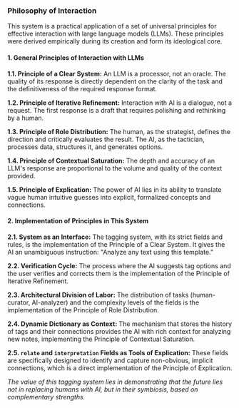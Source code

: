 ### Philosophy of Interaction

This system is a practical application of a set of universal principles for effective interaction with large language models (LLMs). These principles were derived empirically during its creation and form its ideological core.

#### 1. General Principles of Interaction with LLMs

**1.1. Principle of a Clear System:** An LLM is a processor, not an oracle. The quality of its response is directly dependent on the clarity of the task and the definitiveness of the required response format.

**1.2. Principle of Iterative Refinement:** Interaction with AI is a dialogue, not a request. The first response is a draft that requires polishing and rethinking by a human.

**1.3. Principle of Role Distribution:** The human, as the strategist, defines the direction and critically evaluates the result. The AI, as the tactician, processes data, structures it, and generates options.

**1.4. Principle of Contextual Saturation:** The depth and accuracy of an LLM's response are proportional to the volume and quality of the context provided.

**1.5. Principle of Explication:** The power of AI lies in its ability to translate vague human intuitive guesses into explicit, formalized concepts and connections.

#### 2. Implementation of Principles in This System

**2.1. System as an Interface:** The tagging system, with its strict fields and rules, is the implementation of the Principle of a Clear System. It gives the AI an unambiguous instruction: "Analyze any text using this template."

**2.2. Verification Cycle:** The process where the AI suggests tag options and the user verifies and corrects them is the implementation of the Principle of Iterative Refinement.

**2.3. Architectural Division of Labor:** The distribution of tasks (human-curator, AI-analyzer) and the complexity levels of the fields is the implementation of the Principle of Role Distribution.

**2.4. Dynamic Dictionary as Context:** The mechanism that stores the history of tags and their connections provides the AI with rich context for analyzing new notes, implementing the Principle of Contextual Saturation.

**2.5. `relate` and `interpretation` Fields as Tools of Explication:** These fields are specifically designed to identify and capture non-obvious, implicit connections, which is a direct implementation of the Principle of Explication.

*The value of this tagging system lies in demonstrating that the future lies not in replacing humans with AI, but in their symbiosis, based on complementary strengths.*
